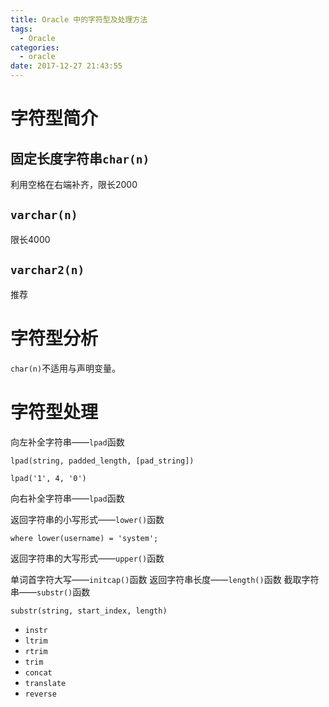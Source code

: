 ```yaml
---
title: Oracle 中的字符型及处理方法
tags:
  - Oracle
categories:
  - oracle
date: 2017-12-27 21:43:55
---
```


# 字符型简介

## 固定长度字符串`char(n)`

利用空格在右端补齐，限长2000

## `varchar(n)`
限长4000

## `varchar2(n)`
推荐

# 字符型分析

`char(n)`不适用与声明变量。

# 字符型处理

向左补全字符串——`lpad`函数

```
lpad(string, padded_length, [pad_string])

lpad('1', 4, '0')
```
向右补全字符串——`lpad`函数

返回字符串的小写形式——`lower()`函数

```
where lower(username) = 'system';
```
返回字符串的大写形式——`upper()`函数

单词首字符大写——`initcap()`函数
返回字符串长度——`length()`函数
截取字符串——`substr()`函数
```
substr(string, start_index, length)
```

- `instr`
- `ltrim`
- `rtrim`
- `trim`
- `concat`
- `translate`
- `reverse`
